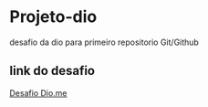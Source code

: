 # Projeto-dio
desafio da dio para primeiro repositorio Git/Github

## link do desafio 
[Desafio Dio.me](https://web.dio.me/lab/criando-seu-primeiro-repositorio-no-github-para-compartilhar-seu-progresso/learning/e714fb1c-4990-4c47-99a5-d97703e40b4d?back=/track/formacao-quality-assurance-experience)
